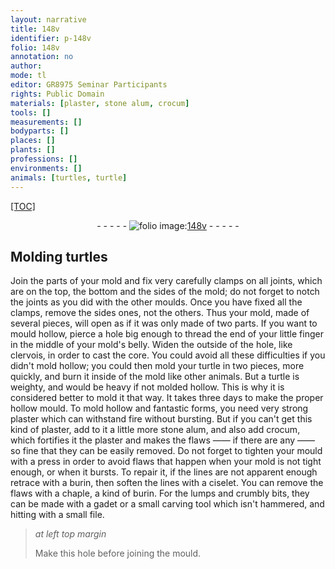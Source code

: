 ```yaml
---
layout: narrative
title: 148v
identifier: p-148v
folio: 148v
annotation: no
author:
mode: tl
editor: GR8975 Seminar Participants
rights: Public Domain
materials: [plaster, stone alum, crocum]
tools: []
measurements: []
bodyparts: []
places: []
plants: []
professions: []
environments: []
animals: [turtles, turtle]
---
```


<p><a href="{{ site.baseurl }}/diplomatic/">[TOC]</a></p><div class="folio" align="center">- - - - - <a href="http://gallica.bnf.fr/ark:/12148/btv1b10500001g/f302.image" target="_blank"><img src="https://cu-mkp.github.io/2017-workshop-edition/assets/photo-icon.png" alt="folio image: " style="display:inline-block; margin-bottom:-3px;"/>148v</a> - - - - - </div>  
  

## Molding <span class="al">turtles</span>

 
Join the parts of your mold and fix very carefully clamps on all joints, which are on the top, the bottom and the sides of the mold; do not forget to notch the joints as you did with the other moulds. Once you have fixed all the clamps, remove the sides ones, not the others. Thus your mold, made of several pieces, will open as if it was only made of two parts. If you want to mould hollow, pierce a hole big enough to thread the end of your little finger in the middle of your mold's belly. Widen the outside of the hole, like clervois, in order to cast the core. You could avoid all these difficulties if you didn't mold hollow; you could then mold your <span class="al">turtle</span> in two pieces, more quickly, and burn it inside of the mold like other animals. But a <span class="al">turtle</span> is weighty, and would be heavy if not molded hollow. This is why it is considered better to mold it that way. It takes three days to make the proper <span class="sup">hollow</span> mould. To mold hollow and fantastic <span class="sup">forms</span>, you need very strong <span class="m">plaster</span> which can withstand fire without bursting. But if you can't get this kind of <span class="m">plaster</span>, add to it a little more <span class="m">stone alum</span>, and also add <span class="m">crocum</span>, which fortifies it <span class="sup">the <span class="m">plaster</span></span> and makes the flaws —— if there are any —— so fine that they can be easily removed. Do not forget to tighten your mould with a press in order to avoid flaws that happen when your mold is not tight enough, or when it bursts. To repair it, if the lines are not apparent enough retrace with a burin, then soften the lines with a ciselet. You can remove the flaws with a chaple, a kind of burin. For the lumps and crumbly bits, they can be made with a gadet or a small carving tool which isn't hammered, and hitting with a small file.
 
> *at left top margin*
> 
> 
> Make this hole before joining the mould.

